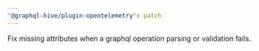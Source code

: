 ```yaml
---
'@graphql-hive/plugin-opentelemetry': patch
---
```


Fix missing attributes when a graphql operation parsing or validation fails.
